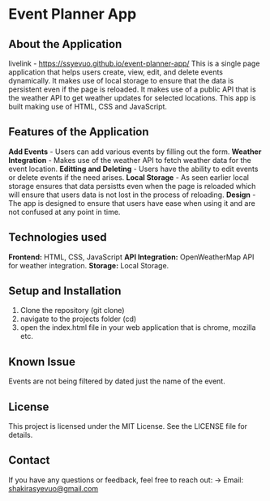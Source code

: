 # Event Planner App

## About the Application
livelink - https://ssyevuo.github.io/event-planner-app/
This is a single page application that helps users create, view, edit, and delete events dynamically. It makes use of local storage to ensure that the data is persistent even if the page is reloaded. It makes use of a public API that is the weather API to get weather updates for selected locations. This app is built making use of HTML, CSS and JavaScript.

## Features of the Application
**Add Events** - Users can add various events by filling out the form.
**Weather Integration** - Makes use of the weather API to fetch weather data for the event location.
**Editting and Deleting** - Users have the ability to edit events or delete events if the need arises.
**Local Storage** - As seen earlier local storage ensures that data persistts even when the page is reloaded which will ensure that users data is not lost in the process of reloading.
**Design** - The app is designed to ensure that users have ease when using it and are not confused at any point in time.

## Technologies used
**Frontend:** HTML, CSS, JavaScript
**API Integration:** OpenWeatherMap API for weather integration.
**Storage:** Local Storage.

## Setup and Installation
1. Clone the repository (git clone)
2. navigate to the projects folder (cd)
3. open the index.html file in your web application that is chrome, mozilla etc.

## Known Issue
Events are not being filtered by dated just the name of the event.

## License 
This project is licensed under the MIT License. See the LICENSE file for details.

## Contact
If you have any questions or feedback, feel free to reach out:
   -> Email: <shakirasyevuo@gmail.com>



